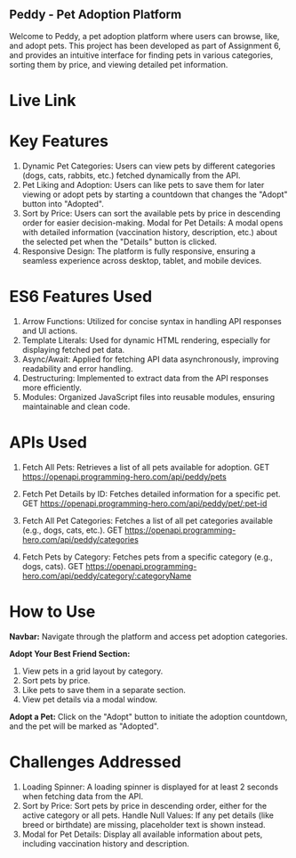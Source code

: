 ## Peddy - Pet Adoption Platform
Welcome to Peddy, a pet adoption platform where users can browse, like, and adopt pets. This project has been developed as part of Assignment 6, and provides an intuitive interface for finding pets in various categories, sorting them by price, and viewing detailed pet information.

# Live Link


# Key Features
1. Dynamic Pet Categories: Users can view pets by different categories (dogs, cats, rabbits, etc.) fetched dynamically from the API.
2. Pet Liking and Adoption: Users can like pets to save them for later viewing or adopt pets by starting a countdown that changes the "Adopt" button into "Adopted".
3. Sort by Price: Users can sort the available pets by price in descending order for easier decision-making.
Modal for Pet Details: A modal opens with detailed information (vaccination history, description, etc.) about the selected pet when the "Details" button is clicked.
4. Responsive Design: The platform is fully responsive, ensuring a seamless experience across desktop, tablet, and mobile devices.

# ES6 Features Used
1. Arrow Functions: Utilized for concise syntax in handling API responses and UI actions.
2. Template Literals: Used for dynamic HTML rendering, especially for displaying fetched pet data.
3. Async/Await: Applied for fetching API data asynchronously, improving readability and error handling.
4. Destructuring: Implemented to extract data from the API responses more efficiently.
5. Modules: Organized JavaScript files into reusable modules, ensuring maintainable and clean code.

# APIs Used
1. Fetch All Pets: Retrieves a list of all pets available for adoption.
GET https://openapi.programming-hero.com/api/peddy/pets

2. Fetch Pet Details by ID: Fetches detailed information for a specific pet.
GET https://openapi.programming-hero.com/api/peddy/pet/:pet-id

3. Fetch All Pet Categories: Fetches a list of all pet categories available (e.g., dogs, cats, etc.).
GET https://openapi.programming-hero.com/api/peddy/categories

4. Fetch Pets by Category: Fetches pets from a specific category (e.g., dogs, cats).
GET https://openapi.programming-hero.com/api/peddy/category/:categoryName 

# How to Use

**Navbar:** Navigate through the platform and access pet adoption categories.

**Adopt Your Best Friend Section:**
1. View pets in a grid layout by category.
2. Sort pets by price.
3. Like pets to save them in a separate section.
4. View pet details via a modal window.

**Adopt a Pet:** Click on the "Adopt" button to initiate the adoption countdown, and the pet will be marked as "Adopted".

# Challenges Addressed
1. Loading Spinner: A loading spinner is displayed for at least 2 seconds when fetching data from the API.
2. Sort by Price: Sort pets by price in descending order, either for the active category or all pets.
Handle Null Values: If any pet details (like breed or birthdate) are missing, placeholder text is shown instead.
3. Modal for Pet Details: Display all available information about pets, including vaccination history and description.
